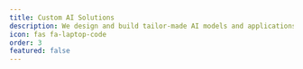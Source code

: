```yaml
---
title: Custom AI Solutions
description: We design and build tailor-made AI models and applications to address your unique business challenges and opportunities, ensuring a perfect fit for your needs.
icon: fas fa-laptop-code
order: 3
featured: false
---
```

